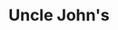 ---
title: "Uncle John's"
url: /quezon-city/uncle-johns-mother-ignacia-avenue/
shop: Lebensmittel
---